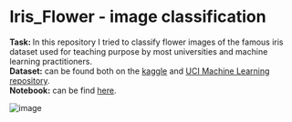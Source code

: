 # Iris_Flower - image classification
<b>Task: </b> In this repository I tried to classify flower images of the famous iris dataset used for teaching purpose by most universities and machine learning practitioners.
<br/>
<b>Dataset:</b> can be found both on the <a href="https://www.kaggle.com/datasets/jeffheaton/iris-computer-vision">kaggle</a> and <a href="https://archive.ics.uci.edu/dataset/53/iris">UCI Machine Learning repository</a>.
<br>
<b>Notebook:</b> can be find <a href="https://github.com/Kmohamedalie/Computer_Vision-Iris_Flower/blob/master/Computer_Vision_Iris_Flower_dataset.ipynb">here</a>.

![image](https://github.com/Kmohamedalie/Computer_Vision-Iris_Flower/assets/63104472/6aff57dc-19ba-4eb9-94d4-16e5eb2a3bae)

